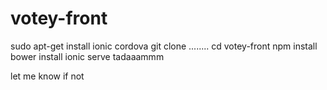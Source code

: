 # votey-front

sudo apt-get install ionic cordova
git clone ........
cd votey-front
npm install
bower install
ionic serve
tadaaammm

let me know if not
